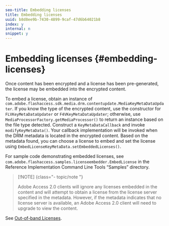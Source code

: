```yaml
---
seo-title: Embedding licenses
title: Embedding licenses
uuid: b8d8ee9b-7430-4899-9caf-47d6b64021b8
index: y
internal: n
snippet: y
---
```


# Embedding licenses {#embedding-licenses}

Once content has been encrypted and a license has been pre-generated, the license may be embedded into the encrypted content.

To embed a license, obtain an instance of `com.adobe.flashaccess.sdk.media.drm.contentupdate.MediaKeyMetaDataUpdater`. If you know the type of the encrypted content, use the constructor for `FLVKeyMetaDataUpdater` or `F4VKeyMetaDataUpdater`; otherwise, use `MediaProcessorFactory.getMediaProcessor()` to return an instance based on the file type detected. Construct a `KeyMetaDataCallback` and invoke `modifyKeyMetaData()`. Your callback implementation will be invoked when the DRM metadata is located in the encrypted content. Based on the metadata found, you can choose a license to embed and set the license using `EmbedLicenseKeyMetaData.setEmbeddedLicenses()`.

For sample code demonstrating embedded licenses, see `com.adobe.flashaccess.samples.licenseembedder.EmbedLicense` in the Reference Implementation Command Line Tools “Samples” directory.

>[!NOTE] {class="- topic/note "}
>
>Adobe Access 2.0 clients will ignore any licenses embedded in the content and will attempt to obtain a license from the license server specified in the metadata. However, if the metadata indicates that no license server is available, an Adobe Access 2.0 client will need to upgrade to view the content.

See [Out-of-band Licenses](../../aaxs-protecting-content/content-introduction/packaging-options/content-out-of-band-licenses.md). 
